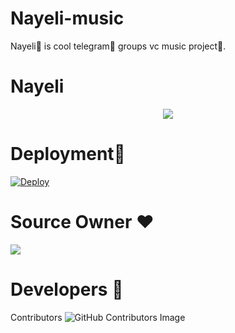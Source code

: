 # Nayeli-music
Nayeli🥀 is cool telegram🍎 groups vc music project🎋.


# Nayeli
<p align="center">
  <img src="https://telegra.ph/file/fd961d7a57de98ea477a8.jpg">
</p>

# Deployment🎋
[![Deploy](https://www.herokucdn.com/deploy/button.svg)](https://heroku.com/deploy?template=https://github.com/Kasun-bandara1/Nayeli-music)

# Source Owner ♥️ 
<a href="https://t.me/SANTA_R1"><img src="https://img.shields.io/badge/kasun%20🥀සැන්ටා🥀-blue.svg?style=for-the-badge&logo=Telegram"></a> 

# Developers 📲
Contributors ![GitHub Contributors Image](https://contrib.rocks/image?repo=https://github.com/Kasun-bandara1/Nayeli-music)
